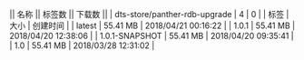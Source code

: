 || 名称 || 标签数 || 下载数 ||
| dts-store/panther-rdb-upgrade | 4 | 0 | 
| 标签 | 大小 | 创建时间 |
| latest | 55.41 MB | 2018/04/21 00:16:22 | 
| 1.0.1 | 55.41 MB | 2018/04/20 12:38:06 | 
| 1.0.1-SNAPSHOT | 55.41 MB | 2018/04/20 09:35:41 | 
| 1.0 | 55.41 MB | 2018/03/28 12:31:02 | 
